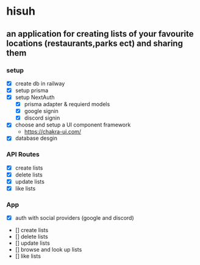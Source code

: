 # hisuh

## an application for creating lists of your favourite locations (restaurants,parks ect) and sharing them

### setup

- [x] create db in railway
- [x] setup prisma
- [x] setup NextAuth
  - [x] prisma adapter & requierd models
  - [x] google signin
  - [x] discord signin
- [x] choose and setup a UI component framework
  - https://chakra-ui.com/
- [x] database desgin

### API Routes

- [x] create lists
- [x] delete lists
- [x] update lists
- [x] like lists

### App

- [x] auth with social providers (google and discord)
- [] create lists
- [] delete lists
- [] update lists
- [] browse and look up lists
- [] like lists
